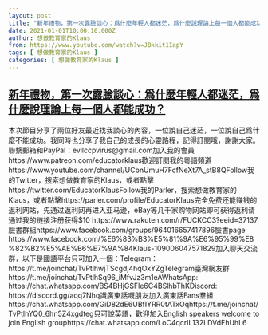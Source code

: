 ```yaml
---
layout: post
title: "新年禮物，第一次露臉談心：爲什麼年輕人都迷茫，爲什麼說理論上每一個人都能成功？"
date: 2021-01-01T10:00:10.000Z
author: 想做教育家的Klaus
from: https://www.youtube.com/watch?v=JBkkit1IapY
tags: [ 想做教育家的Klaus ]
categories: [ 想做教育家的Klaus ]
---
```

<!--1609495210000-->
[新年禮物，第一次露臉談心：爲什麼年輕人都迷茫，爲什麼說理論上每一個人都能成功？](https://www.youtube.com/watch?v=JBkkit1IapY)
------

<div>
本次節目分享了兩位好友最近找我談心的內容，一位說自己迷茫，一位說自己爲什麼不能成功。我同時也分享了我自己的成長的心靈路程，記得訂閱哦，謝謝大家。聯繫郵箱和PayPal：evilccpvirus@gmail.com加入我的會員 https://www.patreon.com/educatorklaus歡迎訂閱我的粵語頻道https://www.youtube.com/channel/UCbnUmuH7FcfNeXt7A_stB8QFollow我的Twitter，搜索想做教育家的Klaus，或者點擊 https://twitter.com/EducatorKlausFollow我的Parler，搜索想做教育家的Klaus，或者點擊https://parler.com/profile/EducatorKlaus完全免费还能赚钱的返利网站，先通过返利网再进入亚马逊，eBay等几千家购物网站即可获得返利请通过我的链接注册获得$10 https://www.rakuten.com/r/FUCKCC3?eeid=37137臉書群組https://www.facebook.com/groups/964016657417896臉書page https://www.facebook.com/%E6%83%B3%E5%81%9A%E6%95%99%E8%82%B2%E5%AE%B6%E7%9A%84Klaus-109006047571829加入聊天交流群，以下是國語平台只可加入一個：Telegram： https://t.me/joinchat/TvPtlhwjTScgdj4hqOxYZgTelegram臺灣網友群https://t.me/joinchat/TvPtlhSq96_iMfvJz3m1eAWhatsApp: https://chat.whatsapp.com/BS4BHjGSFle6C4BSlhbThKDiscord: https://discord.gg/aqq7Nhq識廣東話嘅朋友加入廣東話Fans羣組https://chat.whatsapp.com/GiD82dE6UBfIYRR0tATxOqhttps://t.me/joinchat/TvPtlhYQ0_6hn5Z4xgdteg只可說英語，歡迎加入English speakers welcome to join English grouphttps://chat.whatsapp.com/LoC4qcrlL132LDVdFhUhL6
</div>
